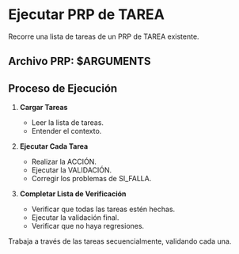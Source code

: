 # Ejecutar PRP de TAREA

Recorre una lista de tareas de un PRP de TAREA existente.

## Archivo PRP: $ARGUMENTS

## Proceso de Ejecución

1.  **Cargar Tareas**
    -   Leer la lista de tareas.
    -   Entender el contexto.

2.  **Ejecutar Cada Tarea**
    -   Realizar la ACCIÓN.
    -   Ejecutar la VALIDACIÓN.
    -   Corregir los problemas de SI_FALLA.

3.  **Completar Lista de Verificación**
    -   Verificar que todas las tareas estén hechas.
    -   Ejecutar la validación final.
    -   Verificar que no haya regresiones.

Trabaja a través de las tareas secuencialmente, validando cada una.